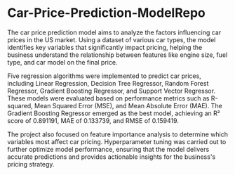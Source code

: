 # Car-Price-Prediction-ModelRepo
The car price prediction model aims to analyze the factors influencing car prices in the US market. Using a dataset of various car types, the model identifies key variables that significantly impact pricing, helping the business understand the relationship between features like engine size, fuel type, and car model on the final price.

Five regression algorithms were implemented to predict car prices, including Linear Regression, Decision Tree Regressor, Random Forest Regressor, Gradient Boosting Regressor, and Support Vector Regressor. These models were evaluated based on performance metrics such as R-squared, Mean Squared Error (MSE), and Mean Absolute Error (MAE). The Gradient Boosting Regressor emerged as the best model, achieving an R² score of 0.891191, MAE of 0.133739, and RMSE of 0.159419.

The project also focused on feature importance analysis to determine which variables most affect car pricing. Hyperparameter tuning was carried out to further optimize model performance, ensuring that the model delivers accurate predictions and provides actionable insights for the business's pricing strategy.
